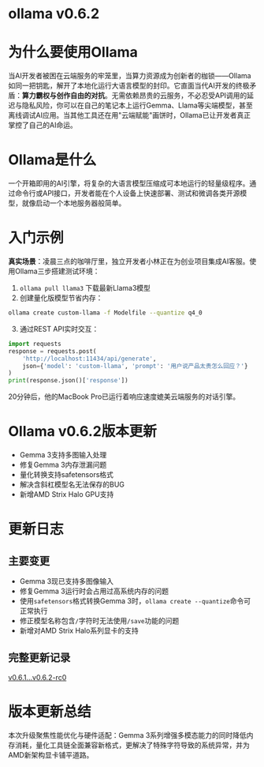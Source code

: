 # ollama v0.6.2
# 为什么要使用Ollama  
当AI开发者被困在云端服务的牢笼里，当算力资源成为创新者的枷锁——Ollama如同一把钥匙，解开了本地化运行大语言模型的封印。它直面当代AI开发的终极矛盾：**算力霸权与创作自由的对抗**。无需依赖昂贵的云服务，不必忍受API调用的延迟与隐私风险，你可以在自己的笔记本上运行Gemma、Llama等尖端模型，甚至离线调试AI应用。当其他工具还在用"云端赋能"画饼时，Ollama已让开发者真正掌控了自己的AI命运。

# Ollama是什么  
一个开箱即用的AI引擎，将复杂的大语言模型压缩成可本地运行的轻量级程序。通过命令行或API接口，开发者能在个人设备上快速部署、测试和微调各类开源模型，就像启动一个本地服务器般简单。

# 入门示例  
**真实场景**：凌晨三点的咖啡厅里，独立开发者小林正在为创业项目集成AI客服。使用Ollama三步搭建测试环境：  
1. `ollama pull llama3` 下载最新Llama3模型  
2. 创建量化版模型节省内存：  
```bash
ollama create custom-llama -f Modelfile --quantize q4_0
```  
3. 通过REST API实时交互：  
```python
import requests
response = requests.post(
    'http://localhost:11434/api/generate',
    json={'model': 'custom-llama', 'prompt': '用户说产品太贵怎么回应？'}
)
print(response.json()['response'])
```  
20分钟后，他的MacBook Pro已运行着响应速度媲美云端服务的对话引擎。

# Ollama v0.6.2版本更新  
- Gemma 3支持多图输入处理  
- 修复Gemma 3内存泄漏问题  
- 量化转换支持safetensors格式  
- 解决含斜杠模型名无法保存的BUG  
- 新增AMD Strix Halo GPU支持  

# 更新日志  
## 主要变更  
- Gemma 3现已支持多图像输入  
- 修复Gemma 3运行时会占用过高系统内存的问题  
- 使用`safetensors`格式转换Gemma 3时，`ollama create --quantize`命令可正常执行  
- 修正模型名称包含`/`字符时无法使用`/save`功能的问题  
- 新增对AMD Strix Halo系列显卡的支持  

## 完整更新记录  
[v0.6.1...v0.6.2-rc0](https://github.com/ollama/ollama/compare/v0.6.1...v0.6.2-rc0)

# 版本更新总结  
本次升级聚焦性能优化与硬件适配：Gemma 3系列增强多模态能力的同时降低内存消耗，量化工具链全面兼容新格式，更解决了特殊字符导致的系统异常，并为AMD新架构显卡铺平道路。